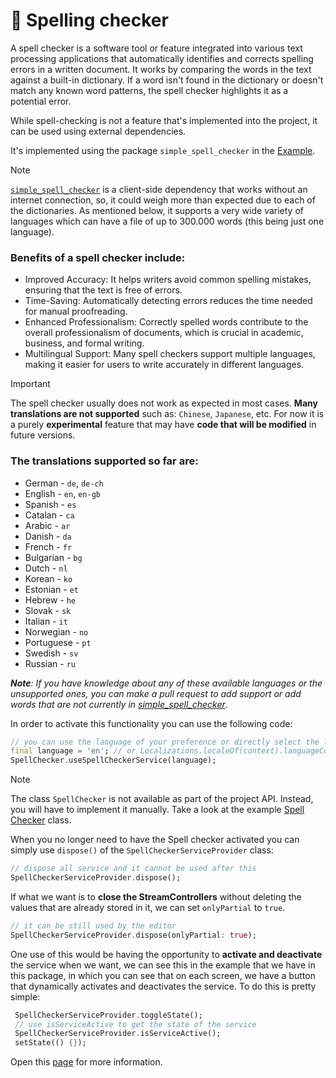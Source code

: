 # 📝 Spelling checker

A spell checker is a software tool or feature integrated into various text processing applications that automatically identifies and corrects spelling errors in a written document. It works by comparing the words in the text against a built-in dictionary. If a word isn't found in the dictionary or doesn't match any known word patterns, the spell checker highlights it as a potential error.

While spell-checking is not a feature that's implemented into the project, it can be used using external dependencies.

It's implemented using the package `simple_spell_checker` in the [Example](../example/).

> [!NOTE]
> [`simple_spell_checker`](https://pub.dev/packages/simple_spell_checker) is a client-side dependency that works without an internet connection, so, it could weigh more than expected due to each of the dictionaries. As mentioned below, it supports a very wide variety of languages which can have a file of up to 300.000 words (this being just one language).

### Benefits of a spell checker include:

* Improved Accuracy: It helps writers avoid common spelling mistakes, ensuring that the text is free of errors.
* Time-Saving: Automatically detecting errors reduces the time needed for manual proofreading.
* Enhanced Professionalism: Correctly spelled words contribute to the overall professionalism of documents, which is crucial in academic, business, and formal writing.
* Multilingual Support: Many spell checkers support multiple languages, making it easier for users to write accurately in different languages.

> [!IMPORTANT]
> The spell checker usually does not work as expected in most cases. **Many translations are not supported** such as: `Chinese`, `Japanese`, etc. For now it is a purely **experimental** feature that may have **code that will be modified** in future versions.

### The translations supported so far are:

* German - `de`, `de-ch` 
* English - `en`, `en-gb`
* Spanish - `es`
* Catalan - `ca`
* Arabic - `ar`
* Danish - `da`
* French - `fr`
* Bulgarian - `bg`
* Dutch - `nl`
* Korean - `ko`
* Estonian - `et`
* Hebrew - `he`
* Slovak - `sk`
* Italian - `it`
* Norwegian - `no`
* Portuguese - `pt`
* Swedish - `sv`
* Russian - `ru`

_**Note**: If you have knowledge about any of these available languages or the unsupported ones, you can make a pull request to add support or add words that are not currently in [simple_spell_checker](https://github.com/CatHood0/simple_spell_checker)_.

In order to activate this functionality you can use the following code:

```dart
// you can use the language of your preference or directly select the language of the operating system
final language = 'en'; // or Localizations.localeOf(context).languageCode
SpellChecker.useSpellCheckerService(language);
```

> [!NOTE]
> The class `SpellChecker` is not available as part of the project API. Instead, you will have to implement it manually. Take a look at the example [Spell Checker](../example/lib/spell_checker/spell_checker.dart) class.

When you no longer need to have the Spell checker activated you can simply use `dispose()` of the `SpellCheckerServiceProvider` class:

```dart
// dispose all service and it cannot be used after this
SpellCheckerServiceProvider.dispose();
```

If what we want is to **close the StreamControllers** without deleting the values that are already stored in it, we can set `onlyPartial` to `true`.

```dart
// it can be still used by the editor
SpellCheckerServiceProvider.dispose(onlyPartial: true);
```

One use of this would be having the opportunity to **activate and deactivate** the service when we want, we can see this in the example that we have in this package, in which you can see that on each screen, we have a button that dynamically activates and deactivates the service. To do this is pretty simple:

```dart
 SpellCheckerServiceProvider.toggleState();
 // use isServiceActive to get the state of the service
 SpellCheckerServiceProvider.isServiceActive();
 setState(() {});
```

Open this [page](https://pub.dev/packages/simple_spell_checker) for more information.